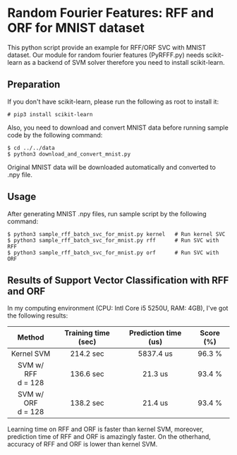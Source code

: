 Random Fourier Features: RFF and ORF for MNIST dataset
====


This python script provide an example for RFF/ORF SVC with MNIST dataset.
Our module for random fourier features (PyRFFF.py) needs scikit-learn as a backend of SVM solver therefore you need to install scikit-learn.


## Preparation

If you don't have scikit-learn, please run the following as root to install it:

    # pip3 install scikit-learn

Also, you need to download and convert MNIST data before running sample code by the following command:

    $ cd ../../data
    $ python3 download_and_convert_mnist.py

Original MNIST data will be downloaded automatically and converted to .npy file.


## Usage

After generating MNIST .npy files, run sample script by the following command:

    $ python3 sample_rff_batch_svc_for_mnist.py kernel   # Run kernel SVC
    $ python3 sample_rff_batch_svc_for_mnist.py rff      # Run SVC with RFF
    $ python3 sample_rff_batch_svc_for_mnist.py orf      # Run SVC with ORF


## Results of Support Vector Classification with RFF and ORF

In my computing environment (CPU: Intl Core i5 5250U, RAM: 4GB), I've got the following results:

| Method                  | Training time (sec) | Prediction time (us) | Score (%) |
| :---------------------: | :-----------------: | :------------------: | :-------: |
| Kernel SVM              | 214.2 sec           | 5837.4 us            | 96.3 %    |
| SVM w/ RFF <br> d = 128 | 136.6 sec           | 21.3 us              | 93.4 %    |
| SVM w/ ORF <br> d = 128 | 138.2 sec           | 21.4 us              | 93.4 %    |

Learning time on RFF and ORF is faster than kernel SVM,
moreover, prediction time of RFF and ORF is amazingly faster.
On the otherhand, accuracy of RFF and ORF is lower than kernel SVM.

